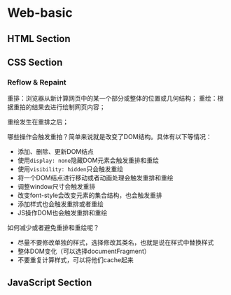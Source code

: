# Web-basic

## HTML Section

## CSS Section

### Reflow & Repaint

重排：浏览器从新计算网页中的某一个部分或整体的位置或几何结构；
重绘：根据重拍的结果去进行绘制网页内容；

重绘发生在重排之后；

哪些操作会触发重拍？简单来说就是改变了DOM结构。具体有以下等情况：
- 添加、删除、更新DOM结点
- 使用`display: none`隐藏DOM元素会触发重排和重绘
- 使用`visibility: hidden`只会触发重绘
- 将一个DOM结点进行移动或者动画处理会触发重排和重绘
- 调整window尺寸会触发重排
- 改变font-style会改变元素的集合结构，也会触发重排
- 添加样式也会触发重排或者重绘
- JS操作DOM也会触发重排和重绘

如何减少或者避免重排和重绘呢？
- 尽量不要修改单独的样式，选择修改其类名，也就是说在样式中替换样式
- 整体DOM变化（可以选择documentFragment）
- 不要重复计算样式，可以将他们cache起来

## JavaScript Section
